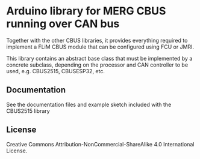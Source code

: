 
# Arduino library for MERG CBUS running over CAN bus

Together with the other CBUS libraries, it provides everything required to implement a FLiM CBUS module that can be configured using FCU or JMRI.

This library contains an abstract base class that must be implemented by a concrete subclass, depending on the processor and CAN controller to be used, e.g. CBUS2515, CBUSESP32, etc.

## Documentation

See the documentation files and example sketch included with the CBUS2515 library

## License

Creative Commons Attribution-NonCommercial-ShareAlike 4.0 International License.
